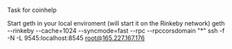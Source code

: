 Task for coinhelp

Start geth in your local enviroment (will start it on the Rinkeby network)
geth --rinkeby --cache=1024 --syncmode=fast --rpc --rpccorsdomain "*"
ssh -f -N -L 9545:localhost:8545 root@165.227.167.176